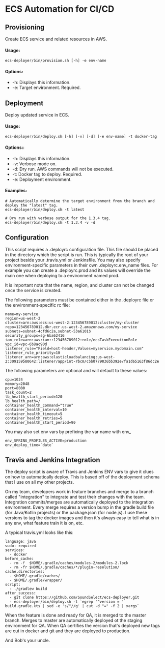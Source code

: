 # ECS Automation for CI/CD
## Provisioning
Create ECS service and related resources in AWS.
#### Usage:

    ecs-deployer/bin/provision.sh [-h] -e env-name
    
#### Options:
* -h: Displays this information.
* -e: Target environment. Required.

## Deployment
Deploy updated service in ECS.
#### Usage:

    ecs-deployer/bin/deploy.sh [-h] [-v] [-d] [-e env-name] -t docker-tag

#### Options::
* -h: Displays this information.
* -v: Verbose mode on.
* -d: Dry run.  AWS commands will not be executed.
* -t: Docker tag to deploy. Required.
* -e: Deployment environment.

#### Examples:

    # Automatically determine the target environment from the branch and deploy the "latest" tag.
    ecs-deployer/bin/deploy.sh -t latest

    # Dry run with verbose output for the 1.3.4 tag.
    ecs-deployer/bin/deploy.sh -t 1.3.4 -v -d

## Configuration
This script requires a .deployrc configuration file. This file should be placed in the directory which the script is run. This is typically the root of your project beside your .travis.yml or Jenkinsfile.
You may also specify environment-specific parameters in their own .deployrc.env_name files.  For example you can create a .deployrc.prod and its values will override the main one when deploying to a environment named prod.

It is important note that the name, region, and cluster can not be changed once the service is created.

The following parameters must be contained either in the .deployrc file or the environment-specific rc file:

    name=my-service
    region=us-west-2
    cluster=arn:aws:ecs:us-west-2:123456789012:cluster/my-cluster
    repo=123456789012.dkr.ecr.us-west-2.amazonaws.com/my-service
    subnets=subnet-4cfd6c2a,subnet-53a6101b
    security_groups=sg-6ba62416
    iam_role=arn:aws:iam::123456789012:role/ecsTaskExecutionRole
    vpc_id=vpc-6b8ac90d
    listener_rule="Field=host-header,Values=myservice.mydomain.com"
    listener_rule_priority=10
    listener_arn=arn:aws:elasticloadbalancing:us-west-2:309159580642:listener/app/int-rbcm/cbb0779036bb392e/fa1d65163f86dc2e

The following parameters are optional and will default to these values:

    cpu=1024
    memory=2048
    port=8080
    task_count=2
    lb_health_start_period=120
    lb_health_path=/
    container_health_command="true"
    container_health_interval=10
    container_health_timeout=5
    container_health_retries=5
    container_health_start_period=90

You may also set env vars by prefixing the var name with env_

    env_SPRING_PROFILES_ACTIVE=production
    env_deploy_time=`date`

## Travis and Jenkins Integration
The deploy script is aware of Travis and Jenkins ENV vars to give it clues on how to automatically deploy.
This is based off of the deployment schema that I use on all my other projects.

On my team, developers work in feature branches and merge to a branch called "integration" to integrate and test their
changes with the team. Integration commits/merges are automatically deployed to the integration environment.  Every
merge requires a version bump in the gradle build file (for Java/Kotlin projects) or the package.json (for node.js).
I use these versions to tag the docker images and then it's always easy to tell what is in any env, what feature train
it is on, etc.

A typical travis.yml looks like this:

    language: java
    sudo: required
    services:
      - docker
    before_cache:
      - rm -f  $HOME/.gradle/caches/modules-2/modules-2.lock
      - rm -fr $HOME/.gradle/caches/*/plugin-resolution/
    cache.directories:
      - $HOME/.gradle/caches/
      - $HOME/.gradle/wrapper/
    script:
      - ./gradlew build
    after_success:
      - git clone https://github.com/SoundSelect/ecs-deployer.git
      - ecs-deployer/bin/deploy.sh -t `egrep '^version = ' build.gradle.kts | sed -e 's/"//g' | cut -d "=" -f 2 | xargs`


When the feature is done and ready for QA, it is merged to the master branch. Merges to master are automatically
deployed ot the staging environment for QA.  When QA certifies the version that's deployed new tags are cut in docker
and git and they are deployed to production.

And Bob's your uncle.
